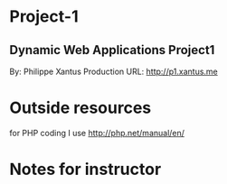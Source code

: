 #  Project-1
## Dynamic Web Applications Project1
By: Philippe Xantus
Production URL: http://p1.xantus.me
# Outside resources
for PHP coding I use http://php.net/manual/en/

# Notes for instructor
  
